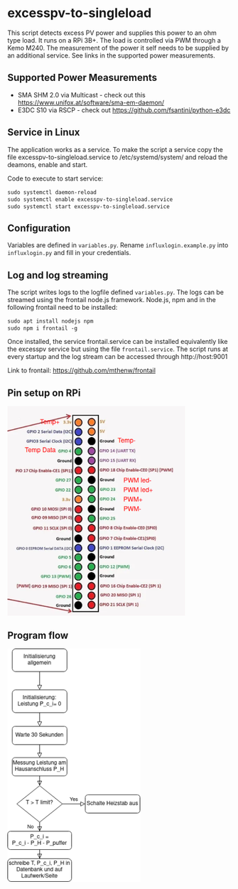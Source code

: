 # excesspv-to-singleload
This script detects excess PV power and supplies this power to an ohm type load. It runs on a RPi 3B+. The load is controlled via PWM through a Kemo M240. The measurement of the power it self needs to be supplied by an additional service. See links in the supported power measurements.

## Supported Power Measurements
* SMA SHM 2.0 via Multicast - check out this https://www.unifox.at/software/sma-em-daemon/
* E3DC S10 via RSCP - check out https://github.com/fsantini/python-e3dc

## Service in Linux
The application works as a service. To make the script a service copy the file excesspv-to-singleload.service to /etc/systemd/system/ and reload the deamons, enable and start.

Code to execute to start service:
```
sudo systemctl daemon-reload
sudo systemctl enable excesspv-to-singleload.service 
sudo systemctl start excesspv-to-singleload.service
```
## Configuration
Variables are defined in `variables.py`. Rename `influxlogin.example.py` into `influxlogin.py` and fill in your credentials.

## Log and log streaming
The script writes logs to the logfile defined `variables.py`. The logs can be streamed using the frontail node.js framework. 
Node.js, npm and in the following frontail need to be installed:
```
sudo apt install nodejs npm
sudo npm i frontail -g
```
Once installed, the service frontail.service can be installed equivalently like the excesspv service but using the file `frontail.service`. The script runs at every startup and the log stream can be accessed through http://host:9001

Link to frontail: https://github.com/mthenw/frontail


## Pin setup on RPi
<img src="https://github.com/lukstein/excesspv-to-singleload/blob/main/singleload%20pinbelegung.png" alt="RPi 3B+ Pin usage" title="Pin usage" width="400"/>

## Program flow
<img src="https://github.com/lukstein/excesspv-to-singleload/blob/main/programmablauf%20singleload.png" alt="Program flow" title="Program flow" width="300"/>
